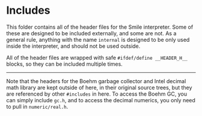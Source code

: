 # Includes

This folder contains all of the header files for the Smile interpreter.  Some of these are designed to be included externally, and some are not.  As a general rule, anything with the name `internal` is designed to be only used inside the interpreter, and should not be used outside.

All of the header files are wrapped with safe `#ifdef/define __HEADER_H__` blocks, so they can be included multiple times.

---------------------

Note that the headers for the Boehm garbage collector and Intel decimal math library are kept outside of here, in their original source trees, but they are referenced by other `#includes` in here.  To access the Boehm GC, you can simply include `gc.h`, and to access the decimal numerics, you only need to pull in `numeric/real.h`.